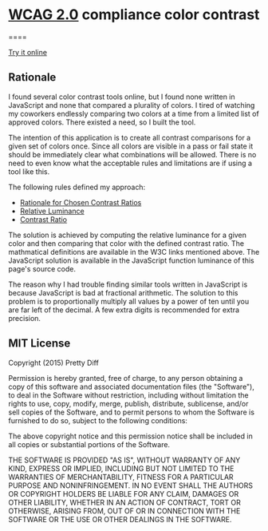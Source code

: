 ﻿# [WCAG 2.0](http://www.w3.org/TR/WCAG20/) compliance color contrast
====

[Try it online](http://prettydiff.com/ignore/colorContrast/colorContrast.html)

Rationale
---

I found several color contrast tools online, but I found none written in JavaScript and none that compared a plurality of colors. I tired of watching my coworkers endlessly comparing two colors at a time from a limited list of approved colors. There existed a need, so I built the tool.

The intention of this application is to create all contrast comparisons for a given set of colors once. Since all colors are visible in a pass or fail state it should be immediately clear what combinations will be allowed. There is no need to even know what the acceptable rules and limitations are if using a tool like this.

The following rules defined my approach:

* [Rationale for Chosen Contrast Ratios](http://www.w3.org/TR/UNDERSTANDING-WCAG20/visual-audio-contrast-contrast.html)
* [Relative Luminance](http://www.w3.org/TR/WCAG20/#relativeluminancedef)
* [Contrast Ratio](http://www.w3.org/TR/WCAG20/#contrast-ratiodef)

The solution is achieved by computing the relative luminance for a given color and then comparing that color with the defined contrast ratio. The mathmatical definitions are available in the W3C links mentioned above. The JavaScript solution is available in the JavaScript function luminance of this page's source code.

The reason why I had trouble finding similar tools written in JavaScript is because JavaScript is bad at fractional arithmetic. The solution to this problem is to proportionally multiply all values by a power of ten until you are far left of the decimal. A few extra digits is recommended for extra precision.

MIT License
---

Copyright (2015) Pretty Diff

Permission is hereby granted, free of charge, to any person obtaining a copy
of this software and associated documentation files (the "Software"), to deal
in the Software without restriction, including without limitation the rights
to use, copy, modify, merge, publish, distribute, sublicense, and/or sell
copies of the Software, and to permit persons to whom the Software is
furnished to do so, subject to the following conditions:

The above copyright notice and this permission notice shall be included in
all copies or substantial portions of the Software.

THE SOFTWARE IS PROVIDED "AS IS", WITHOUT WARRANTY OF ANY KIND, EXPRESS OR
IMPLIED, INCLUDING BUT NOT LIMITED TO THE WARRANTIES OF MERCHANTABILITY,
FITNESS FOR A PARTICULAR PURPOSE AND NONINFRINGEMENT. IN NO EVENT SHALL THE
AUTHORS OR COPYRIGHT HOLDERS BE LIABLE FOR ANY CLAIM, DAMAGES OR OTHER
LIABILITY, WHETHER IN AN ACTION OF CONTRACT, TORT OR OTHERWISE, ARISING FROM,
OUT OF OR IN CONNECTION WITH THE SOFTWARE OR THE USE OR OTHER DEALINGS IN
THE SOFTWARE.
